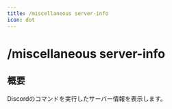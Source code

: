 ```yaml
---
title: /miscellaneous server-info
icon: dot
---
```


# /miscellaneous server-info
## 概要
Discordのコマンドを実行したサーバー情報を表示します。